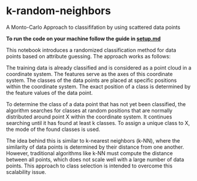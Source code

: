 # k-random-neighbors
A Monto-Carlo Approach to classififation by using scattered data points

**To run the code on your machine follow the guide in [setup.md](setup.md)**

This notebook introduces a randomized classification method for data points based on attribute guessing. The approach works as follows:

The training data is already classified and is considered as a point cloud in a coordinate system. The features serve as the axes of this coordinate system. The classes of the data points are placed at specific positions within the coordinate system. The exact position of a class is determined by the feature values of the data point.

To determine the class of a data point that has not yet been classified, the algorithm searches for classes at random positions that are normally distributed around point X within the coordinate system. It continues searching until it has found at least k classes. To assign a unique class to X, the mode of the found classes is used.

The idea behind this is similar to k-nearest neighbors (k-NN), where the similarity of data points is determined by their distance from one another. However, traditional algorithms like k-NN must compute the distance between all points, which does not scale well with a large number of data points. This approach to class selection is intended to overcome this scalability issue.

